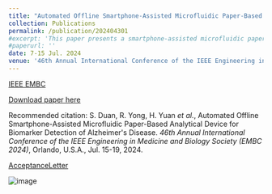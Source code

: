 ```yaml
---
title: "Automated Offline Smartphone-Assisted Microfluidic Paper-Based Analytical Device for Biomarker Detection of Alzheimer’s Disease"
collection: Publications
permalink: /publication/202404301
#excerpt: 'This paper presents a smartphone-assisted microfluidic paper-based analytical device (μPAD), which was applied to detect Alzheimer’s disease biomarkers, especially in resource-limited regions. This device implements deep learning (DL)-assisted offline smartphone detection, eliminating the requirement for large computing devices and cloud computing power. In addition, a smartphone-controlled rotary valve enables a fully automated colorimetric enzyme-linked immunosorbent assay (c-ELISA) on μPADs. It reduces detection errors caused by human operation and further increases the accuracy of μPAD c-ELISA. We realized a sandwich c-ELISA targeting β-amyloid peptide 1-42 (Aβ 1-42) in artificial plasma, and our device provided a detection limit of 15.07 pg/mL. We collected 750 images for the training of the DL YOLOv5 model. The training accuracy is 88.5%, which is 11.83% higher than the traditional curve-fitting result analysis method. Utilizing the YOLOv5 model with the NCNN framework facilitated offline detection directly on the smartphone. Furthermore, we developed a smartphone application to operate the experimental process, realizing user-friendly rapid sample detection.'
#paperurl: ''
date: 7-15 Jul. 2024
venue: '46th Annual International Conference of the IEEE Engineering in Medicine and Biology Society (EMBC)'
---
```


[IEEE EMBC](https://embc.embs.org/2024/)

[Download paper here]()

Recommended citation: S. Duan, R. Yong, H. Yuan _et al._, Automated Offline Smartphone-Assisted Microfluidic Paper-Based Analytical Device for Biomarker Detection of Alzheimer's Disease. _46th Annual International Conference of the IEEE Engineering in Medicine and Biology Society (EMBC 2024)_, Orlando, U.S.A., Jul. 15-19, 2024.

[AcceptanceLetter](https://github.com/EnderHangYuan/EnderHangYuan.github.io/blob/master/_publications/EMBC%20invitation%20letter_Sixuan%20Duan.pdf)

![image](https://github.com/EnderHangYuan/EnderHangYuan.github.io/assets/98693538/1a0020ce-113e-4514-9b9c-ea0cbfc2ba3b)

